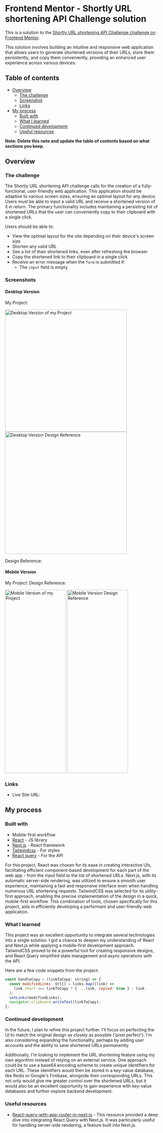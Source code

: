 # Frontend Mentor - Shortly URL shortening API Challenge solution

This is a solution to the [Shortly URL shortening API Challenge challenge on Frontend Mentor](https://www.frontendmentor.io/challenges/url-shortening-api-landing-page-2ce3ob-G).

This solution involves building an intuitive and responsive web application that allows users to generate shortened versions of their URLs, store them persistently, and copy them conveniently, providing an enhanced user experience across various devices.

## Table of contents

- [Overview](#overview)
  - [The challenge](#the-challenge)
  - [Screenshot](#screenshot)
  - [Links](#links)
- [My process](#my-process)
  - [Built with](#built-with)
  - [What I learned](#what-i-learned)
  - [Continued development](#continued-development)
  - [Useful resources](#useful-resources)

**Note: Delete this note and update the table of contents based on what sections you keep.**

## Overview

### The challenge

The Shortly URL shortening API challenge calls for the creation of a fully-functional, user-friendly web application. This application should be adaptive to various screen sizes, ensuring an optimal layout for any device. Users must be able to input a valid URL and receive a shortened version of it in return. The primary functionality includes maintaining a persisting list of shortened URLs that the user can conveniently copy to their clipboard with a single click.

Users should be able to:

- View the optimal layout for the site depending on their device's screen size
- Shorten any valid URL
- See a list of their shortened links, even after refreshing the browser
- Copy the shortened link to their clipboard in a single click
- Receive an error message when the `form` is submitted if:
  - The `input` field is empty

### Screenshots

#### Desktop Version

My Project:

<p float="left">
<img src="./public/images/Shortly-desktop.png" alt="Desktop Version of my Project" width="400"/>
<img src="./public/images/desktop-design.jpg" alt="Desktop Version Design Reference" width="400"/>
</p>
Design Reference:

#### Mobile Version

My Project:                                 Design Reference:

<p float="left">
<img src="./public/images/Shortly-mobile.jpg" alt="Mobile Version of my Project" width="200" height="600"/>
<img src="./public/images/mobile-design.jpg" alt="Mobile Version Design Reference" width="200" height="600"/>
</p>


### Links

- Live Site URL: [](https://frontend-mentor-shortly-url-shortening.vercel.app)

## My process

### Built with

- Mobile-first workflow
- [React](https://reactjs.org/) - JS library
- [Next.js](https://nextjs.org/) - React framework
- [Tailwindcss](https://tailwindcss.com//) - For styles
- [React query](https://tanstack.com/query/v4/docs/react/overview) - For the API

For this project, React was chosen for its ease in creating interactive UIs, facilitating efficient component-based development for each part of the web app - from the input field to the list of shortened URLs. Next.js, with its automatic server-side rendering, was utilized to ensure a smooth user experience, maintaining a fast and responsive interface even when handling numerous URL shortening requests. TailwindCSS was selected for its utility-first approach, enabling the precise implementation of the design in a quick, mobile-first workflow. This combination of tools, chosen specifically for this project, aids in efficiently developing a performant and user-friendly web application.

### What I learned

This project was an excellent opportunity to integrate several technologies into a single solution. I got a chance to deepen my understanding of React and Next.js while applying a mobile-first development approach. TailwindCSS proved to be a powerful tool for creating responsive designs, and React Query simplified state management and async operations with the API.

Here are a few code snippets from the project:

```js
const handleCopy = (linkToCopy: string) => {
  const modifiedLinks: Url[] = links.map((link) =>
    link.short === linkToCopy ? { ...link, copied: true } : link
  );
  setLinks(modifiedLinks);
  navigator.clipboard.writeText(linkToCopy);
};
```

### Continued development

In the future, I plan to refine this project further. I'll focus on perfecting the UI to match the original design as closely as possible ('pixel perfect'). I'm also considering expanding the functionality, perhaps by adding user accounts and the ability to save shortened URLs permanently.

Additionally, I'm looking to implement the URL shortening feature using my own algorithm instead of relying on an external service. One approach could be to use a base64 encoding scheme to create unique identifiers for each URL. These identifiers would then be stored in a key-value database, like Redis or Google's Firebase, alongside their corresponding URLs. This not only would give me greater control over the shortened URLs, but it would also be an excellent opportunity to gain experience with key-value databases and further explore backend development.

### Useful resources

- [React-query-with-app-router-in-next-js](https://tanstack.com/query/latest/docs/react/guides/ssr#using-the-app-directory-in-nextjs-13) - This resource provided a deep dive into integrating React Query with Next.js. It was particularly useful for handling server-side rendering, a feature built into Next.js.
